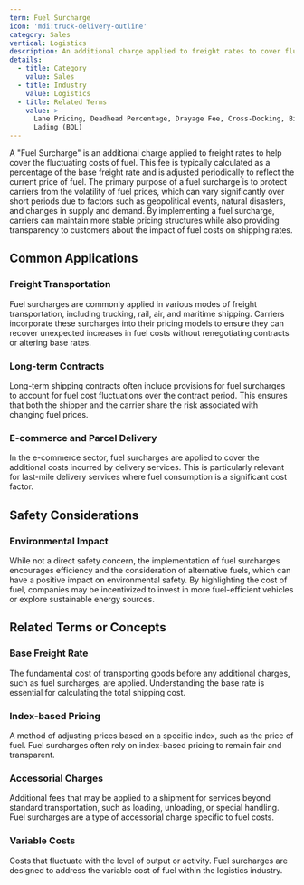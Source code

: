 ```yaml
---
term: Fuel Surcharge
icon: 'mdi:truck-delivery-outline'
category: Sales
vertical: Logistics
description: An additional charge applied to freight rates to cover fluctuating fuel costs.
details:
  - title: Category
    value: Sales
  - title: Industry
    value: Logistics
  - title: Related Terms
    value: >-
      Lane Pricing, Deadhead Percentage, Drayage Fee, Cross-Docking, Bill of
      Lading (BOL)
---
```

A "Fuel Surcharge" is an additional charge applied to freight rates to help cover the fluctuating costs of fuel. This fee is typically calculated as a percentage of the base freight rate and is adjusted periodically to reflect the current price of fuel. The primary purpose of a fuel surcharge is to protect carriers from the volatility of fuel prices, which can vary significantly over short periods due to factors such as geopolitical events, natural disasters, and changes in supply and demand. By implementing a fuel surcharge, carriers can maintain more stable pricing structures while also providing transparency to customers about the impact of fuel costs on shipping rates.

## Common Applications

### Freight Transportation
Fuel surcharges are commonly applied in various modes of freight transportation, including trucking, rail, air, and maritime shipping. Carriers incorporate these surcharges into their pricing models to ensure they can recover unexpected increases in fuel costs without renegotiating contracts or altering base rates.

### Long-term Contracts
Long-term shipping contracts often include provisions for fuel surcharges to account for fuel cost fluctuations over the contract period. This ensures that both the shipper and the carrier share the risk associated with changing fuel prices.

### E-commerce and Parcel Delivery
In the e-commerce sector, fuel surcharges are applied to cover the additional costs incurred by delivery services. This is particularly relevant for last-mile delivery services where fuel consumption is a significant cost factor.

## Safety Considerations

### Environmental Impact
While not a direct safety concern, the implementation of fuel surcharges encourages efficiency and the consideration of alternative fuels, which can have a positive impact on environmental safety. By highlighting the cost of fuel, companies may be incentivized to invest in more fuel-efficient vehicles or explore sustainable energy sources.

## Related Terms or Concepts

### Base Freight Rate
The fundamental cost of transporting goods before any additional charges, such as fuel surcharges, are applied. Understanding the base rate is essential for calculating the total shipping cost.

### Index-based Pricing
A method of adjusting prices based on a specific index, such as the price of fuel. Fuel surcharges often rely on index-based pricing to remain fair and transparent.

### Accessorial Charges
Additional fees that may be applied to a shipment for services beyond standard transportation, such as loading, unloading, or special handling. Fuel surcharges are a type of accessorial charge specific to fuel costs.

### Variable Costs
Costs that fluctuate with the level of output or activity. Fuel surcharges are designed to address the variable cost of fuel within the logistics industry.
